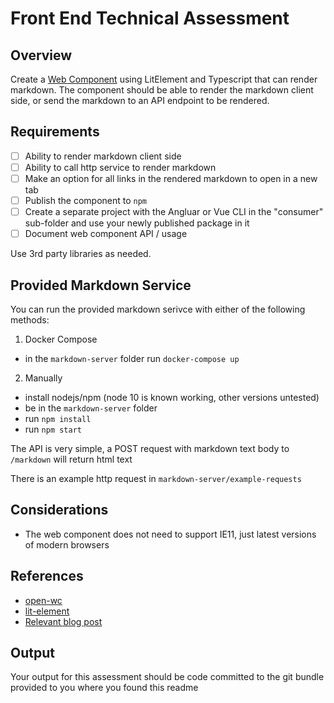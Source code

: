 # Front End Technical Assessment

## Overview

Create a [Web Component](https://developer.mozilla.org/en-US/docs/Web/Web_Components) using LitElement and Typescript
that can render markdown. The component should be able to render the markdown client side,
or send the markdown to an API endpoint to be rendered.

## Requirements

- [ ] Ability to render markdown client side
- [ ] Ability to call http service to render markdown
- [ ] Make an option for all links in the rendered markdown to open in a new tab
- [ ] Publish the component to `npm`
- [ ] Create a separate project with the Angluar or Vue CLI in the "consumer" sub-folder and use your newly published package in it
- [ ] Document web component API / usage

Use 3rd party libraries as needed.

## Provided Markdown Service

You can run the provided markdown serivce with either of the following methods:

1. Docker Compose
  - in the `markdown-server` folder run `docker-compose up`
2. Manually
  - install nodejs/npm (node 10 is known working, other versions untested)
  - be in the `markdown-server` folder
  - run `npm install`
  - run `npm start`

The API is very simple, a POST request with markdown text body to `/markdown` will return html text

There is an example http request in `markdown-server/example-requests`

## Considerations

* The web component does not need to support IE11, just latest versions of modern browsers

## References

* [open-wc](https://open-wc.org/)
* [lit-element](https://lit-element.polymer-project.org/)
* [Relevant blog post](https://levelup.gitconnected.com/creating-a-web-component-with-open-wc-fe1922128080)

## Output

Your output for this assessment should be code committed to the git bundle provided to you where you found this readme
